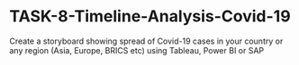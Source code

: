 # TASK-8-Timeline-Analysis-Covid-19
Create a storyboard showing spread of Covid-19 cases in your country or any region (Asia, Europe, BRICS etc) using Tableau, Power BI or SAP
